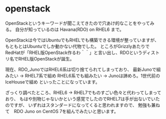 # openstack
OpenStackというキーワードが聞こえてきたので穴あけ的なことをやってみる。
自分が知っているのは Havana(RDO) on RHEL6 まで。

OpenStackは今ではUbuntuでもRHELでも構築できる環境が整っていますが、もともとはUbuntuでしか動かない代物でした。
ところがGrizzlyあたりでRedHatが「RHEL版OpenStack作るわ＾＾」と言い出し、RDOというディストリ名でRHEL版OpenStackが誕生。

現在、RDO_JunoではRHEL6系は切り捨てられてしまっており、
最新Junoで組みたい -> RHEL7系で組め
RHEL6系でも組みたい -> Junoは諦めろ。1世代前のIceHouseで組め
といったことになっています。

ざっくり調べたところ、RHEL6 -> RHEL7でものすごい色々と代わってしまっており、
もはや別物じゃないかという感覚でしたのでRHEL7は手が出ないでいたのですが、
いずれはスタンダードになってくると思われますので、
勉強も兼ねて　RDO Juno on CentOS 7を組んでみたいと思います。
